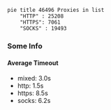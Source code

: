 
```mermaid
pie title 46496 Proxies in list
    "HTTP" : 25208
    "HTTPS": 7061
    "SOCKS" : 19493
```

### Some Info
#### Average Timeout

- mixed: 3.0s
- http: 1.5s
- https: 8.5s
- socks: 6.2s